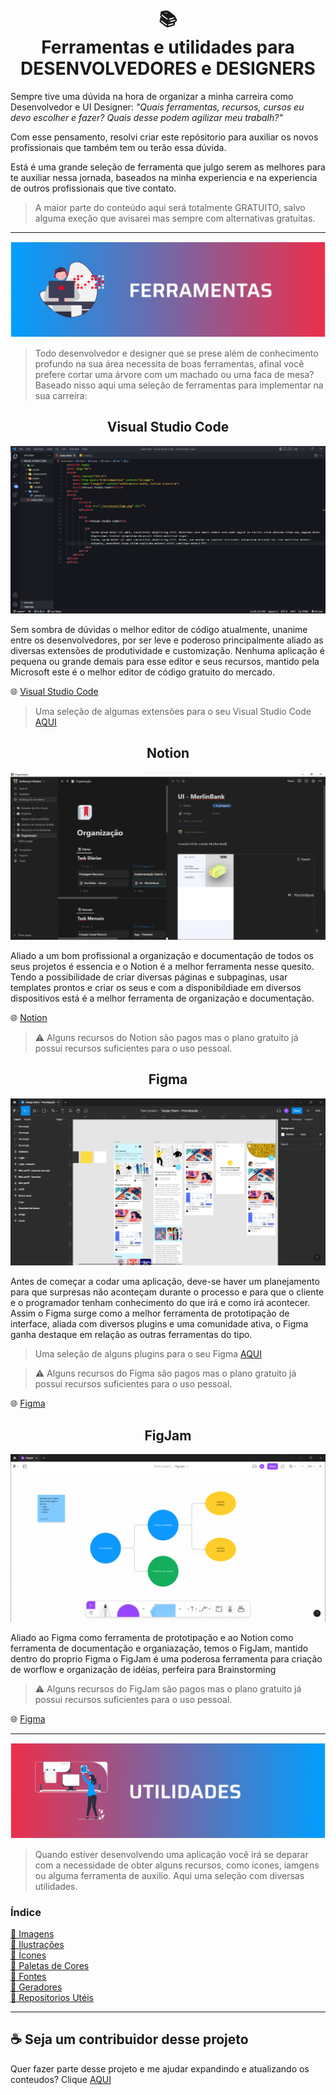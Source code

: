 <h1 align="center">
📚
<br>
Ferramentas e utilidades para
<br>
DESENVOLVEDORES e DESIGNERS
</h1>

Sempre tive uma dúvida na hora de organizar a minha carreira como Desenvolvedor e UI Designer: <i>"Quais ferramentas, recursos, cursos eu devo escolher e fazer? Quais desse podem agilizar meu trabalh?"</i>


Com esse pensamento, resolvi criar este repósitorio para auxiliar os novos profissionais que também tem ou terão essa dúvida.


Está é uma grande seleção de ferramenta que julgo serem as melhores para te auxiliar nessa jornada, baseados na minha experiencia e na experiencia de outros profissionais que tive contato.


> A maior parte do conteúdo aqui será totalmente GRATUITO, salvo alguma exeção que avisarei mas sempre com alternativas gratuitas.

---

<img src="assets/banners/ferramentas.png">


> Todo desenvolvedor e designer que se prese além de conhecimento profundo na sua área necessita de boas ferramentas, afinal você prefere cortar uma árvore com um machado ou uma faca de mesa?
> Baseado nisso aqui uma seleção de ferramentas para implementar na sua carreira:

<h2 align="center">Visual Studio Code</h2>

<img src="assets/images/vscode.png">

Sem sombra de dúvidas o melhor editor de código atualmente, unanime entre os desenvolvedores, por ser leve e poderoso principalmente aliado as diversas extensões de produtividade e customização.
Nenhuma aplicação é pequena ou grande demais para esse editor e seus recursos, mantido pela Microsoft este é o melhor editor de código gratuito do mercado.

🌐 [Visual Studio Code](https://code.visualstudio.com/)<br>

> Uma seleção de algumas extensões para o seu Visual Studio Code [AQUI](pages/extensoes.md)


<h2 align="center">Notion</h2>

<img src="assets/images/notion.png">

Aliado a um bom profissional a organização e documentação de todos os seus projetos é essencia e o Notion é a melhor ferramenta nesse quesito.
Tendo a possibilidade de criar diversas páginas e subpaginas, usar templates prontos e criar os seus e com a disponibildiade em diversos dispositivos está é a melhor ferramenta de organização e documentação.

🌐 [Notion](https://www.notion.so/product)<br>

> ⚠️ Alguns recursos do Notion são pagos mas o plano gratuito já possui recursos suficientes para o uso pessoal.

<h2 align="center">Figma</h2>

<img src="assets/images/figma.png">

Antes de começar a codar uma aplicação, deve-se haver um planejamento para que surpresas não aconteçam durante o processo e para que o cliente e o programador tenham conhecimento do que irá e como irá acontecer.
Assim o Figma surge como a melhor ferramenta de prototipação de interface, aliada com diversos plugins e uma comunidade ativa, o Figma ganha destaque em relação as outras ferramentas do tipo.

> Uma seleção de alguns plugins para o seu Figma [AQUI](pages/plugins.md)

> ⚠️ Alguns recursos do Figma são pagos mas o plano gratuito já possui recursos suficientes para o uso pessoal.

🌐 [Figma](https://www.figma.com/ui-design-tool/)<br>


<h2 align="center">FigJam</h2>

<img src="assets/images/figjam.png">

Aliado ao Figma como ferramenta de prototipação e ao Notion como ferramenta de documentação e organiazação, temos o FigJam, mantido dentro do proprio Figma o FigJam é uma poderosa ferramenta para criação de worflow e organização de idéias, perfeira para Brainstorming

> ⚠️ Alguns recursos do FigJam são pagos mas o plano gratuito já possui recursos suficientes para o uso pessoal.

🌐 [Figma](https://www.figma.com/ui-design-tool/)<br>

---

<img src="assets/banners/utilidades.png">

> Quando estiver desenvolvendo uma aplicação você irá se deparar com a necessidade de obter alguns recursos, como ícones, iamgens ou alguma ferramenta de auxilio.
> Aqui uma seleção com diversas utilidades.

### Índice

[📌 Imagens](pages/utilidadeds.md)<br>
[📌 Ilustrações](pages/utilidadeds.md)<br>
[📌 Ícones](pages/utilidadeds.md)<br>
[📌 Paletas de Cores](pages/utilidadeds.md)<br>
[📌 Fontes](pages/utilidadeds.md)<br>
[📌 Geradores](pages/utilidadeds.md)<br>
[📌 Repositorios Utéis](pages/utilidadeds.md)<br>

---

## ☕ Seja um contribuidor desse projeto

Quer fazer parte desse projeto e me ajudar expandindo e atualizando os conteudos? Clique [AQUI](pages/contribuicoes.md)

